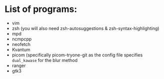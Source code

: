# List of programs:
* vim
* zsh (you will also need zsh-autosuggestions & zsh-syntax-highlighting)
* mpd
* ncmpcpp
* neofetch
* Kvantum
* picom (specifically picom-tryone-git as the config file specifies `dual_kawase` for the blur method
* ranger
* gtk3
